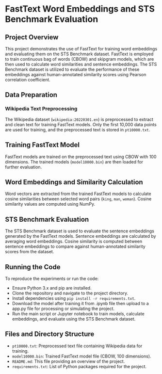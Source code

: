 # FastText Word Embeddings and STS Benchmark Evaluation

## Project Overview
This project demonstrates the use of FastText for training word embeddings and evaluating them on the STS Benchmark dataset. FastText is employed to train continuous bag of words (CBOW) and skipgram models, which are then used to calculate word similarities and sentence embeddings. The STS Benchmark dataset is utilized to evaluate the performance of these embeddings against human-annotated similarity scores using Pearson correlation coefficient.

## Data Preparation
### Wikipedia Text Preprocessing
The Wikipedia dataset (`wikipedia:20220301.en`) is preprocessed to extract and clean text for training FastText models. Only the first 10,000 data points are used for training, and the preprocessed text is stored in `pt10000.txt`.

## Training FastText Model
FastText models are trained on the preprocessed text using CBOW with 100 dimensions. The trained models (`model10000.bin`) are then loaded for further evaluation.

## Word Embeddings and Similarity Calculation
Word vectors are extracted from the trained FastText models to calculate cosine similarities between selected word pairs (`king`, `man`, `woman`). Cosine similarity values are computed using NumPy.

## STS Benchmark Evaluation
The STS Benchmark dataset is used to evaluate the sentence embeddings generated by the FastText models. Sentence embeddings are calculated by averaging word embeddings. Cosine similarity is computed between sentence embeddings to compare against human-annotated similarity scores from the dataset.

## Running the Code
To reproduce the experiments or run the code:
- Ensure Python 3.x and pip are installed.
- Clone the repository and navigate to the project directory.
- Install dependencies using `pip install -r requirements.txt`.
- Download the model after training it from .ipynb file then upload to a app.py file for processing or simulating the project.
- Run the main script or Jupyter notebook to train models, calculate embeddings, and evaluate using the STS Benchmark dataset.

## Files and Directory Structure
- `pt10000.txt`: Preprocessed text file containing Wikipedia data for training.
- `model10000.bin`: Trained FastText model file (CBOW, 100 dimensions).
- `README.md`: This file providing an overview of the project.
- `requirements.txt`: List of Python packages required for the project.

